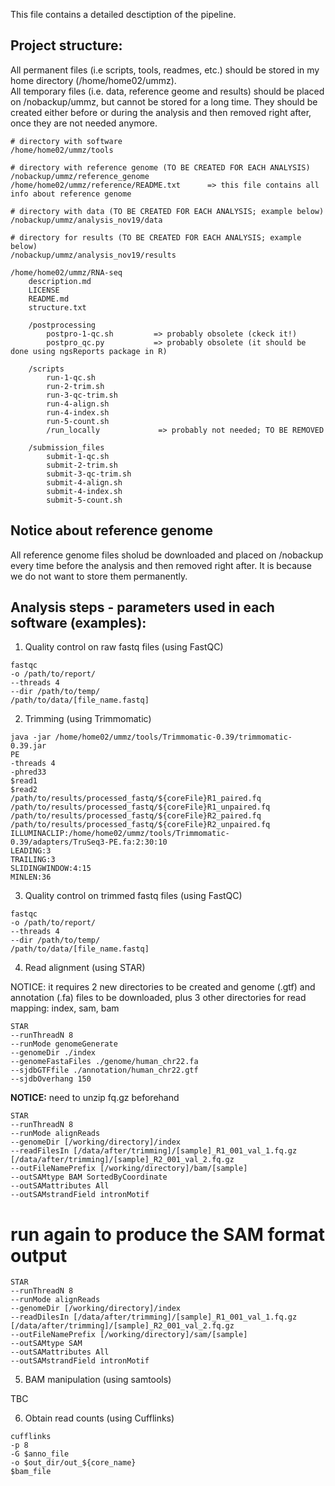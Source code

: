 This file contains a detailed desctiption of the pipeline.

## Project structure:

All permanent files (i.e scripts, tools, readmes, etc.) should be stored in my home directory (/home/home02/ummz).  
All temporary files (i.e. data, reference geome and results) should be placed on /nobackup/ummz, but cannot be stored for a long time. They should be created either before or during the analysis and then removed right after, once they are not needed anymore.  

```
# directory with software
/home/home02/ummz/tools

# directory with reference genome (TO BE CREATED FOR EACH ANALYSIS)
/nobackup/ummz/reference_genome
/home/home02/ummz/reference/README.txt      => this file contains all info about reference genome

# directory with data (TO BE CREATED FOR EACH ANALYSIS; example below)
/nobackup/ummz/analysis_nov19/data

# directory for results (TO BE CREATED FOR EACH ANALYSIS; example below)
/nobackup/ummz/analysis_nov19/results

/home/home02/ummz/RNA-seq  
    description.md  
    LICENSE
    README.md 
    structure.txt
    
    /postprocessing
        postpro-1-qc.sh         => probably obsolete (ckeck it!)
        postpro_qc.py           => probably obsolete (it should be done using ngsReports package in R)
       
    /scripts
        run-1-qc.sh
        run-2-trim.sh
        run-3-qc-trim.sh
        run-4-align.sh
        run-4-index.sh
        run-5-count.sh
        /run_locally             => probably not needed; TO BE REMOVED
    
    /submission_files
        submit-1-qc.sh
        submit-2-trim.sh
        submit-3-qc-trim.sh
        submit-4-align.sh
        submit-4-index.sh
        submit-5-count.sh
```
    
## Notice about reference genome

All reference genome files sholud be downloaded and placed on /nobackup every time before the analysis and then removed right after. It is because we do not want to store them permanently.

## Analysis steps - parameters used in each software (examples):

1) Quality control on raw fastq files (using FastQC)
```
fastqc 
-o /path/to/report/
--threads 4 
--dir /path/to/temp/ 
/path/to/data/[file_name.fastq]
```

2) Trimming (using Trimmomatic)
```
java -jar /home/home02/ummz/tools/Trimmomatic-0.39/trimmomatic-0.39.jar 
PE 
-threads 4 
-phred33 
$read1 
$read2 
/path/to/results/processed_fastq/${coreFile}R1_paired.fq 
/path/to/results/processed_fastq/${coreFile}R1_unpaired.fq 
/path/to/results/processed_fastq/${coreFile}R2_paired.fq 
/path/to/results/processed_fastq/${coreFile}R2_unpaired.fq 
ILLUMINACLIP:/home/home02/ummz/tools/Trimmomatic-0.39/adapters/TruSeq3-PE.fa:2:30:10 
LEADING:3 
TRAILING:3 
SLIDINGWINDOW:4:15 
MINLEN:36
```

3) Quality control on trimmed fastq files (using FastQC)
```
fastqc 
-o /path/to/report/
--threads 4 
--dir /path/to/temp/ 
/path/to/data/[file_name.fastq]
```

4) Read alignment (using STAR)

NOTICE: it requires 2 new directories to be created and genome (.gtf) and annotation (.fa) files to be downloaded, plus 3 other directories for read mapping: index, sam, bam

```
STAR 
--runThreadN 8 
--runMode genomeGenerate 
--genomeDir ./index 
--genomeFastaFiles ./genome/human_chr22.fa 
--sjdbGTFfile ./annotation/human_chr22.gtf 
--sjdbOverhang 150
```
**NOTICE:** need to unzip fq.gz beforehand

```
STAR 
--runThreadN 8 
--runMode alignReads
--genomeDir [/working/directory]/index 
--readFilesIn [/data/after/trimming]/[sample]_R1_001_val_1.fq.gz [/data/after/trimming]/[sample]_R2_001_val_2.fq.gz 
--outFileNamePrefix [/working/directory]/bam/[sample] 
--outSAMtype BAM SortedByCoordinate 
--outSAMattributes All 
--outSAMstrandField intronMotif
```

# run again to produce the SAM format output
```
STAR 
--runThreadN 8 
--runMode alignReads 
--genomeDir [/working/directory]/index 
--readDilesIn [/data/after/trimming]/[sample]_R1_001_val_1.fq.gz [/data/after/trimming]/[sample]_R2_001_val_2.fq.gz 
--outFileNamePrefix [/working/directory]/sam/[sample] 
--outSAMtype SAM 
--outSAMattributes All 
--outSAMstrandField intronMotif 
```

5) BAM manipulation (using samtools)

TBC

6) Obtain read counts (using Cufflinks)
```
cufflinks 
-p 8 
-G $anno_file 
-o $out_dir/out_${core_name} 
$bam_file
```

